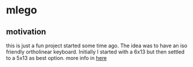 # mlego

## motivation

this is just a fun project started some time ago.
The idea was to have an iso friendly ortholinear keyboard.
Initially I started with a 6x13 but then settled to a 5x13 as best option.
more info in [here](https://alin.elena.space/blog/keeblego/)


